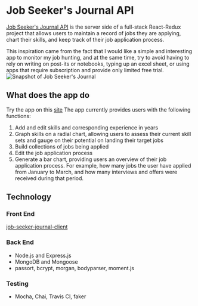# Job Seeker's Journal API
[Job Seeker's Journal API](job-seeker-journal.herokuapp.com/) is the server side of a full-stack React-Redux project that allows users to maintain a record of jobs they are applying, chart their skills, and keep track of their job application process.

This inspiration came from the fact that I would like a simple and interesting app to monitor my job hunting, and at the same time, try to avoid having to rely on writing on post-its or notebooks, typing up an excel sheet, or using apps that require subscription and provide only limited free trial.
![Snapshot of Job Seeker's Journal](/app_screen_shot.jpeg)

## What does the app do
Try the app on this [site](https://job-seeker-journal.netlify.com/)
The app currently provides users with the following functions:
1. Add and edit skills and corresponding experience in years
2. Graph skills on a radial chart, allowing users to assess their current skill sets and gauge on their potential on landing their target jobs
2. Build collections of jobs being applied
3. Edit the job application process
4. Generate a bar chart, providing users an overview of their job application process. For example, how many jobs the user have applied from January to March, and how many interviews and offers were received during that period.

## Technology
### Front End
[job-seeker-journal-client](https://github.com/julweng/job-seeker-journal-client)

### Back End
* Node.js and Express.js
* MongoDB and Mongoose
* passort, bcrypt, morgan, bodyparser, moment.js

### Testing
* Mocha, Chai, Travis CI, faker

